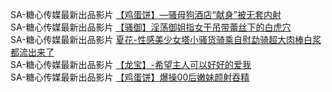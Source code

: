 SA-糖心传媒最新出品影片     [【鸡蛋饼】—骚母狗酒店“献身”被无套内射](http://sagj.me/videoDetail/bba027f95f152e03.html)         
SA-糖心传媒最新出品影片     [【骚御】淫荡御姐指女干吊带蕾丝下的白虎穴](http://sagj.me/videoDetail/a392235f4c9d6f77.html)          
SA-糖心传媒最新出品影片     [夏花-性感美少女塔小骚货骑乘自慰勐骑超大肉棒白浆都流出来了](http://sagj.me/videoDetail/daf72b0b18c50974.html)       
SA-糖心传媒最新出品影片     [【龙宝】-希望主人可以好好的爱我](http://sagj.me/videoDetail/d6b1d0dba57b7ddd.html)             
SA-糖心传媒最新出品影片     [【鸡蛋饼】爆操00后嫩妹颜射吞精](http://sagj.me/videoDetail/66f9b52ac68c6e46.html)     
